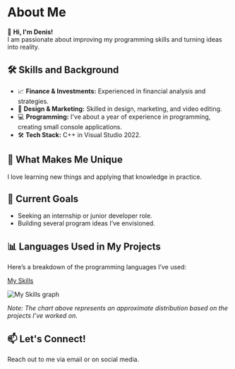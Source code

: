# About Me

👋 **Hi, I'm Denis!**  
I am passionate about improving my programming skills and turning ideas into reality.  

## 🛠 Skills and Background  
- 📈 **Finance & Investments:** Experienced in financial analysis and strategies.  
- 🎨 **Design & Marketing:** Skilled in design, marketing, and video editing.  
- 💻 **Programming:** I've about a year of experience in programming, creating small console applications.  
- 🛠 **Tech Stack:** C++ in Visual Studio 2022.  

## 🌟 What Makes Me Unique  
I love learning new things and applying that knowledge in practice.  

## 🚀 Current Goals  
- Seeking an internship or junior developer role.  
- Building several program ideas I’ve envisioned.  

## 📊 Languages Used in My Projects

Here’s a breakdown of the programming languages I’ve used:

[My Skills](https://denis-hristov.github.io/My-skills/)

![My Skills graph](https://denis-hristov.github.io/My-skills/image.png)

*Note: The chart above represents an approximate distribution based on the projects I’ve worked on.*

## 📫 Let's Connect!  
Reach out to me via email or on social media.
